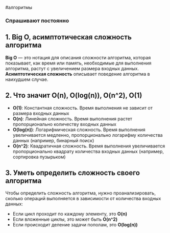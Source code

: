 #алгоритмы
### Спрашивают постоянно

## 1. Big O, асимптотическая сложность алгоритма

**Big O** — это нотация для описания сложности алгоритма, которая показывает, как время или память, необходимые для выполнения алгоритма, растут с увеличением размера входных данных. **Асимптотическая сложность** описывает поведение алгоритма в наихудшем случае.

## 2. Что значит O(n), O(log(n)), O(n^2), O(1)

- **O(1)**: Константная сложность. Время выполнения не зависит от размера входных данных
- **O(n)**: Линейная сложность. Время выполнения растет пропорционально количеству входных данных
- **O(log(n))**: Логарифмическая сложность. Время выполнения увеличивается медленно, пропорционально логарифму количества данных (например, бинарный поиск)
- **O(n^2)**: Квадратичная сложность. Время выполнения увеличивается пропорционально квадрату количества входных данных (например, сортировка пузырьком)

## 3. Уметь определить сложность своего алгоритма

Чтобы определить сложность алгоритма, нужно проанализировать, сколько операций выполняется в зависимости от количества входных данных:

- Если цикл проходит по каждому элементу, это **O(n)**
- Если вложенные циклы, это может быть **O(n^2)**
- Если происходит деление задачи пополам, это **O(log(n))**